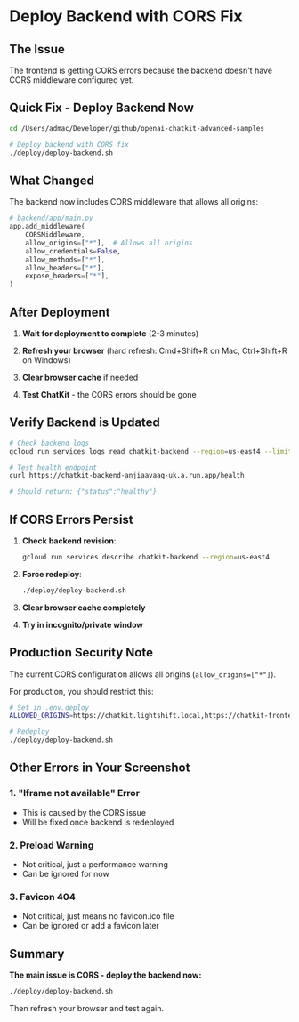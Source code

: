 # Deploy Backend with CORS Fix

## The Issue

The frontend is getting CORS errors because the backend doesn't have CORS middleware configured yet.

## Quick Fix - Deploy Backend Now

```bash
cd /Users/admac/Developer/github/openai-chatkit-advanced-samples

# Deploy backend with CORS fix
./deploy/deploy-backend.sh
```

## What Changed

The backend now includes CORS middleware that allows all origins:

```python
# backend/app/main.py
app.add_middleware(
    CORSMiddleware,
    allow_origins=["*"],  # Allows all origins
    allow_credentials=False,
    allow_methods=["*"],
    allow_headers=["*"],
    expose_headers=["*"],
)
```

## After Deployment

1. **Wait for deployment to complete** (2-3 minutes)

2. **Refresh your browser** (hard refresh: Cmd+Shift+R on Mac, Ctrl+Shift+R on Windows)

3. **Clear browser cache** if needed

4. **Test ChatKit** - the CORS errors should be gone

## Verify Backend is Updated

```bash
# Check backend logs
gcloud run services logs read chatkit-backend --region=us-east4 --limit=20

# Test health endpoint
curl https://chatkit-backend-anjiaavaaq-uk.a.run.app/health

# Should return: {"status":"healthy"}
```

## If CORS Errors Persist

1. **Check backend revision**:
   ```bash
   gcloud run services describe chatkit-backend --region=us-east4
   ```

2. **Force redeploy**:
   ```bash
   ./deploy/deploy-backend.sh
   ```

3. **Clear browser cache completely**

4. **Try in incognito/private window**

## Production Security Note

The current CORS configuration allows all origins (`allow_origins=["*"]`). 

For production, you should restrict this:

```bash
# Set in .env.deploy
ALLOWED_ORIGINS=https://chatkit.lightshift.local,https://chatkit-frontend-520735029663.us-east4.run.app

# Redeploy
./deploy/deploy-backend.sh
```

## Other Errors in Your Screenshot

### 1. "Iframe not available" Error
- This is caused by the CORS issue
- Will be fixed once backend is redeployed

### 2. Preload Warning
- Not critical, just a performance warning
- Can be ignored for now

### 3. Favicon 404
- Not critical, just means no favicon.ico file
- Can be ignored or add a favicon later

## Summary

**The main issue is CORS - deploy the backend now:**

```bash
./deploy/deploy-backend.sh
```

Then refresh your browser and test again.
